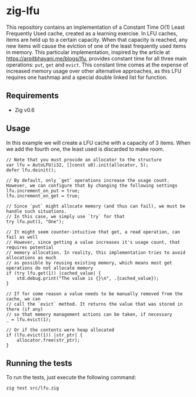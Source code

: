 # zig-lfu
This repository contains an implementation of a Constant Time O(1) Least Frequently Used cache, created as a learning exercise. In LFU caches, items are held up to a certain capacity. When that capacity is reached, any new items will cause the eviction of one of the least frequently used items in memory. This particular implementation, inspired by the article at https://arpitbhayani.me/blogs/lfu, provides constant time for all three main operations: `put`, `get` and `evict`. This constant time comes at the expense of increased memory usage over other alternative approaches, as this LFU requires one hashmap and a special double linked list for function.

## Requirements
 - Zig v0.6

## Usage
In this example we will create a LFU cache with a capacity of 3 items. When we add the fourth one, the least used is discarded to make room.
```zig
// Note that you must provide an allocator to the structure
var lfu = AutoLFU(i32, []const u8).init(allocator, 5);
defer lfu.deinit();

// By default, only `get` operations increase the usage count. However, we can configure that by changing the following settings
lfu.increment_on_put = true;
lfu.increment_on_get = true;

// Since `put` might allocate memory (and thus can fail), we must be handle such situations.
// In this case, we simply use `try` for that
try lfu.put(1, "One");

// It might seem counter-intuitive that get, a read operation, can fail as well
// However, since getting a value increases it's usage count, that requires potential 
// memory allocation. In reality, this implementation tries to avoid allocations as much
// as possible by reusing existing memory, which means most get operations do not allocate memory
if (try lfu.get(1)) |cached_value| {
    std.debug.print("The value is {}\n", .{cached_value});
}

// If for some reason a value needs to be manually removed from the cache, we can
// call the `evict` method. It returns the value that was stored in there (if any)
// so that memory management actions can be taken, if necessary
_ = lfu.evict(1);

// Or if the contents were heap allocated
if (lfu.evict(1)) |str_ptr| {
    allocator.free(str_ptr);
}
```

## Running the tests
To run the tests, just execute the following command:
```bash
zig test src/lfu.zig
```
